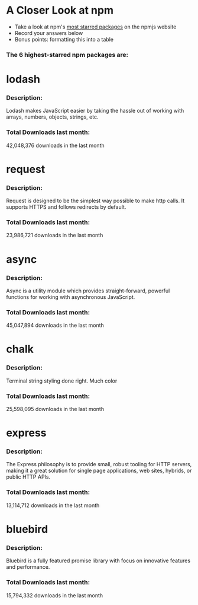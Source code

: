 # A Closer Look at npm
- Take a look at npm's [most starred packages](https://www.npmjs.com/browse/star) on the npmjs website
- Record your answers below
- Bonus points: formatting this into a table

### The 6 highest-starred npm packages are:

# lodash

### Description:
Lodash makes JavaScript easier by taking the hassle out of working with arrays, numbers, objects, strings, etc.

### Total Downloads last month:
42,048,376 downloads in the last month


# request

### Description:
Request is designed to be the simplest way possible to make http calls. It supports HTTPS and follows redirects by default.

### Total Downloads last month:
23,986,721 downloads in the last month


# async

### Description:
Async is a utility module which provides straight-forward, powerful functions for working with asynchronous JavaScript. 

### Total Downloads last month:
45,047,894 downloads in the last month


# chalk

### Description:
Terminal string styling done right. Much color

### Total Downloads last month:
25,598,095 downloads in the last month


# express

### Description:
The Express philosophy is to provide small, robust tooling for HTTP servers, making it a great solution for single page applications, web sites, hybrids, or public HTTP APIs.

### Total Downloads last month:
13,114,712 downloads in the last month


# bluebird

### Description:
Bluebird is a fully featured promise library with focus on innovative features and performance.

### Total Downloads last month:
15,794,332 downloads in the last month